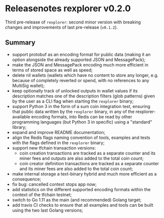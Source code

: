 # Releasenotes rexplorer v0.2.0

Third pre-release of `rexplorer`: second minor version with breaking changes and
improvements of last pre-release (`v0.1.2`).

## Summary

- support protobuf as an encoding format for public data (making it an option alongside the already supported JSON and MessagePack);
- make the JSON and MessagePack encoding much more efficient in terms of stored space as well as speed;
- delete nil wallets (wallets which have no content to store any longer, e.g. because of completely reverted or spend, with no references to any MultiSig wallet);
- keep optionally track of unlocked outputs in wallet values if its description matches
  one of the description filters (glob patterns) given by the user as a CLI flag when starting the `rexplorer` binary;
- support Python 3 in the form of a sum coin integration test, ensuring that public data written by the `rexplorer` binary,
  in any of the rexplorer-available encoding formats, into Redis can be read by other programming languages (but Python 3 in specific)
  using a "standard" library;
- expand and improve README documentation;
- align the Redis flags naming convention of tools, examples and tests with the flags defined in the `rexplorer` binary;
- support new tfchain transaction versions:
  - coin creation transactions are tracked as a separate counter and its miner fees and outputs are also added to the total coin count;
  - coin creator definition transactions are tracked as a separate counter and its miner fees are also added to the total coin count;
- make internal storage a text-binary hybrid and much more efficient as a consequence;
- fix bug: cancelled context stops app now;
- add statistics on the different supported encoding formats within the context of the tfchain testnet;
- switch to Go 1.11 as the main (and recommended) Golang target;
- add travis CI checks to ensure that all examples and tools can be built using the two last Golang versions;
